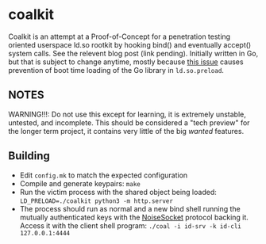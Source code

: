 # coalkit
Coalkit is an attempt at a Proof-of-Concept for a penetration testing oriented userspace ld.so rootkit by hooking bind() and eventually accept() system calls. See the relevent blog post (link pending). Initially written in Go, but that is subject to change anytime, mostly because [this issue](https://github.com/golang/go/issues/16843) causes prevention of boot time loading of the Go library in `ld.so.preload`.

## NOTES
WARNING!!!: Do not use this except for learning, it is extremely unstable, untested, and incomplete. This should be considered a "tech preview" for the longer term project, it contains very little of the big *wanted* features.

## Building
* Edit `config.mk` to match the expected configuration
* Compile and generate keypairs: `make`
* Run the victim process with the shared object being loaded: `LD_PRELOAD=./coalkit python3 -m http.server`
* The process should run as normal and a new bind shell running the mutually authenticated keys with the [NoiseSocket](https://noiseprotocol.org/specs/noisesocket.html) protocol backing it. Access it with the client shell program: `./coal -i id-srv -k id-cli 127.0.0.1:4444`
